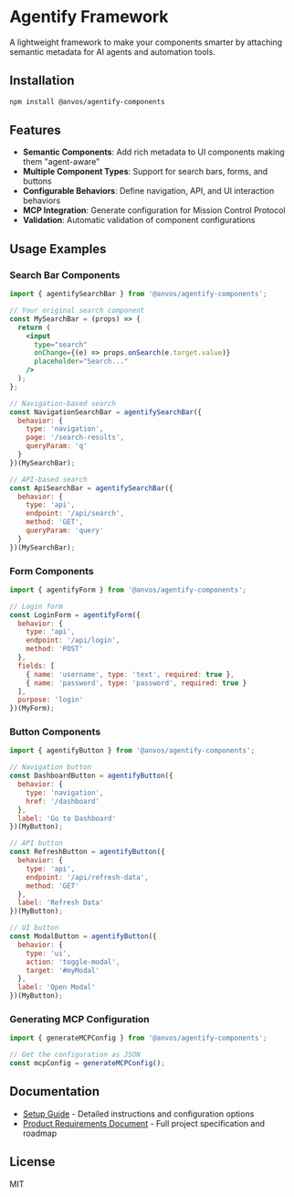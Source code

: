 # Agentify Framework

A lightweight framework to make your components smarter by attaching semantic metadata for AI agents and automation tools.

## Installation

```bash
npm install @anvos/agentify-components
```

## Features

- **Semantic Components**: Add rich metadata to UI components making them "agent-aware"
- **Multiple Component Types**: Support for search bars, forms, and buttons
- **Configurable Behaviors**: Define navigation, API, and UI interaction behaviors
- **MCP Integration**: Generate configuration for Mission Control Protocol
- **Validation**: Automatic validation of component configurations

## Usage Examples

### Search Bar Components

```jsx
import { agentifySearchBar } from '@anvos/agentify-components';

// Your original search component
const MySearchBar = (props) => {
  return (
    <input 
      type="search" 
      onChange={(e) => props.onSearch(e.target.value)}
      placeholder="Search..." 
    />
  );
};

// Navigation-based search
const NavigationSearchBar = agentifySearchBar({
  behavior: {
    type: 'navigation',
    page: '/search-results',
    queryParam: 'q'
  }
})(MySearchBar);

// API-based search
const ApiSearchBar = agentifySearchBar({
  behavior: {
    type: 'api',
    endpoint: '/api/search',
    method: 'GET',
    queryParam: 'query'
  }
})(MySearchBar);
```

### Form Components

```jsx
import { agentifyForm } from '@anvos/agentify-components';

// Login form
const LoginForm = agentifyForm({
  behavior: {
    type: 'api',
    endpoint: '/api/login',
    method: 'POST'
  },
  fields: [
    { name: 'username', type: 'text', required: true },
    { name: 'password', type: 'password', required: true }
  ],
  purpose: 'login'
})(MyForm);
```

### Button Components

```jsx
import { agentifyButton } from '@anvos/agentify-components';

// Navigation button
const DashboardButton = agentifyButton({
  behavior: {
    type: 'navigation',
    href: '/dashboard'
  },
  label: 'Go to Dashboard'
})(MyButton);

// API button
const RefreshButton = agentifyButton({
  behavior: {
    type: 'api',
    endpoint: '/api/refresh-data',
    method: 'GET'
  },
  label: 'Refresh Data'
})(MyButton);

// UI button
const ModalButton = agentifyButton({
  behavior: {
    type: 'ui',
    action: 'toggle-modal',
    target: '#myModal'
  },
  label: 'Open Modal'
})(MyButton);
```

### Generating MCP Configuration

```jsx
import { generateMCPConfig } from '@anvos/agentify-components';

// Get the configuration as JSON
const mcpConfig = generateMCPConfig();
```

## Documentation

- [Setup Guide](docs/setup.md) - Detailed instructions and configuration options
- [Product Requirements Document](docs/product-requirements.md) - Full project specification and roadmap

## License

MIT 
